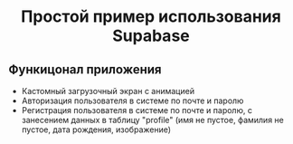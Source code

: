 <h1 align="center">Простой пример использования Supabase</h1>

## Функицонал приложения

*   Кастомный загрузочный экран с анимацией
*   Авторизация пользователя в системе по почте и паролю
*   Регистрация пользователя в системе по почте и паролю, с занесением данных в таблицу "profile" (имя не пустое, фамилия не пустое, дата рождения, изображение)